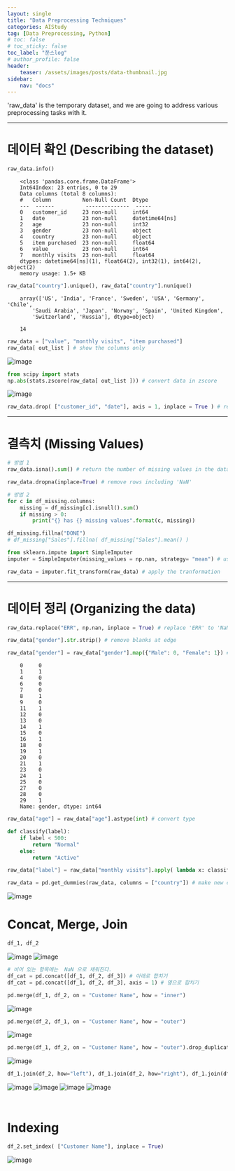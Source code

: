 ```yaml
---
layout: single
title: "Data Preprocessing Techniques"
categories: AIStudy
tag: [Data Preprocessing, Python]
# toc: false
# toc_sticky: false
toc_label: "쭌스log"
# author_profile: false
header:
    teaser: /assets/images/posts/data-thumbnail.jpg
sidebar:
    nav: "docs"
---
```



'raw_data' is the temporary dataset, and we are going to address various preprocessing tasks with it.


****
# 데이터 확인 (Describing the dataset)

```python
raw_data.info()
```

        <class 'pandas.core.frame.DataFrame'>
        Int64Index: 23 entries, 0 to 29
        Data columns (total 8 columns):
        #   Column          Non-Null Count  Dtype         
        ---  ------          --------------  -----         
        0   customer_id     23 non-null     int64         
        1   date            23 non-null     datetime64[ns]
        2   age             23 non-null     int32         
        3   gender          23 non-null     object        
        4   country         23 non-null     object        
        5   item purchased  23 non-null     float64       
        6   value           23 non-null     int64         
        7   monthly visits  23 non-null     float64       
        dtypes: datetime64[ns](1), float64(2), int32(1), int64(2), object(2)
        memory usage: 1.5+ KB


```python
raw_data["country"].unique(), raw_data["country"].nunique()
```

        array(['US', 'India', 'France', 'Sweden', 'USA', 'Germany', 'Chile',
            'Saudi Arabia', 'Japan', 'Norway', 'Spain', 'United Kingdom',
            'Switzerland', 'Russia'], dtype=object)

        14

```python
raw_data = ["value", "monthly visits", "item purchased"]
raw_data[ out_list ] # show the columns only
```

![image](https://user-images.githubusercontent.com/39285147/183245866-6fb2efd2-0baa-428a-8d28-60ca50f0eac8.png)


```python
from scipy import stats
np.abs(stats.zscore(raw_data[ out_list ])) # convert data in zscore
```

![image](https://user-images.githubusercontent.com/39285147/183245894-aa7abed2-7b18-4c5b-bb05-7c1de3c925c9.png)


```python
raw_data.drop( ["customer_id", "date"], axis = 1, inplace = True ) # remove columns
```


****
# 결측치 (Missing Values)

```python
# 방법 1
raw_data.isna().sum() # return the number of missing values in the dataset

raw_data.dropna(inplace=True) # remove rows including 'NaN'
```

```python
# 방법 2
for c in df_missing.columns:
    missing = df_missing[c].isnull().sum()
    if missing > 0:
        print("{} has {} missing values".format(c, missing))

df_missing.fillna("DONE")
# df_missing["Sales"].fillna( df_missing["Sales"].mean() )
```

```python
from sklearn.impute import SimpleImputer
imputer = SimpleImputer(missing_values = np.nan, strategy= "mean") # usually replaced with mean value

raw_data = imputer.fit_transform(raw_data) # apply the tranformation
```

****
# 데이터 정리 (Organizing the data)
```python
raw_data.replace("ERR", np.nan, inplace = True) # replace 'ERR' to 'NaN'

raw_data["gender"].str.strip() # remove blanks at edge
```


```python
raw_data["gender"] = raw_data["gender"].map({"Male": 0, "Female": 1}) # categorical data
```


        0     0
        1     1
        4     0
        6     0
        7     0
        8     1
        9     0
        11    1
        12    0
        13    0
        14    1
        15    0
        16    1
        18    0
        19    1
        20    0
        21    1
        23    0
        24    1
        25    0
        27    0
        28    0
        29    1
        Name: gender, dtype: int64


```python
raw_data["age"] = raw_data["age"].astype(int) # convert type
```


```python
def classify(label):
    if label < 500:
        return "Normal"
    else:
        return "Active"

raw_data["label"] = raw_data["monthly visits"].apply( lambda x: classify(x) )
```

```python
raw_data = pd.get_dummies(raw_data, columns = ["country"]) # make new columns with the data in the 'country' column
```

![image](https://user-images.githubusercontent.com/39285147/183245822-467b1cd4-2b08-4554-8ed5-ffcacedd9d92.png)


# Concat, Merge, Join
```python
df_1, df_2
```

![image](https://user-images.githubusercontent.com/39285147/187830604-72195444-1e11-4bd6-aa9b-eadca6a7796c.png) ![image](https://user-images.githubusercontent.com/39285147/187830639-195cdb22-4a75-4b6e-b6cc-dc7169771246.png)

```python
# 비어 있는 항목에는  NaN 으로 채워진다.
df_cat = pd.concat([df_1, df_2, df_3]) # 아래로 합치기
df_cat = pd.concat([df_1, df_2, df_3], axis = 1) # 옆으로 합치기
```

```python
pd.merge(df_1, df_2, on = "Customer Name", how = "inner")
```

![image](https://user-images.githubusercontent.com/39285147/187830696-daac193c-a038-4104-b0a9-a42f41e041b1.png)


```python
pd.merge(df_2, df_1, on = "Customer Name", how = "outer")
```

![image](https://user-images.githubusercontent.com/39285147/187830744-09e60a4a-4d20-413c-a3c6-883d0e67d6fe.png)


```python
pd.merge(df_1, df_2, on = "Customer Name", how = "outer").drop_duplicates()
```

![image](https://user-images.githubusercontent.com/39285147/187830721-2e3f227b-0004-472f-8f84-cef46a04a7cd.png)

```python
df_1.join(df_2, how="left"), df_1.join(df_2, how="right"), df_1.join(df_2, how="inner"), df_1.join(df_2, how="outer")
```

![image](https://user-images.githubusercontent.com/39285147/187833998-3344532e-91b9-4ab7-97e0-57798e808dbe.png) ![image](https://user-images.githubusercontent.com/39285147/187834052-47868fbd-1fd9-4e3a-8b3e-a981578b39aa.png) ![image](https://user-images.githubusercontent.com/39285147/187834115-b144a12a-5caf-4c02-bfbe-31d0aca03aab.png) ![image](https://user-images.githubusercontent.com/39285147/187834134-703cd536-7de6-4cde-a468-2ae459ea7833.png)

```python

```
```python

```

# Indexing

```python
df_2.set_index( ["Customer Name"], inplace = True)
```

![image](https://user-images.githubusercontent.com/39285147/187833974-500ef442-27a5-4e3e-8584-5f01ee8937a6.png)

